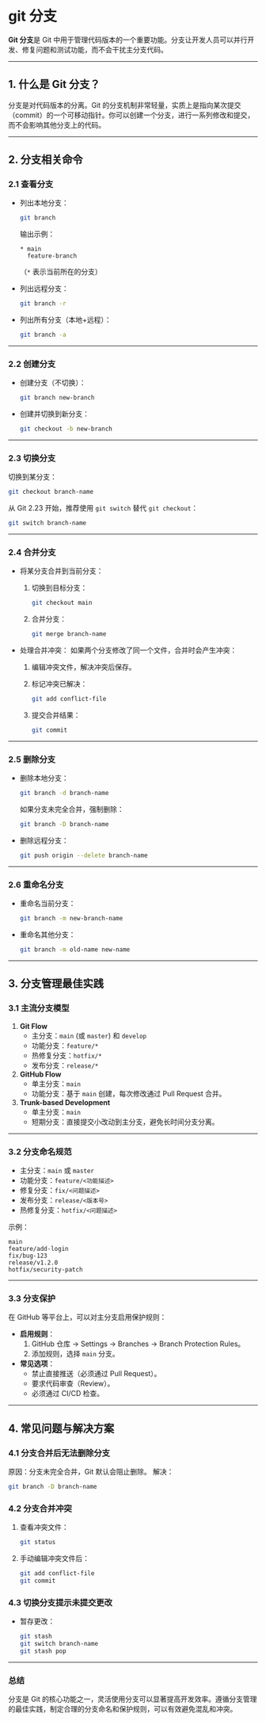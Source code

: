 # git 分支

**Git 分支**是 Git 中用于管理代码版本的一个重要功能。分支让开发人员可以并行开发、修复问题和测试功能，而不会干扰主分支代码。

---

## **1. 什么是 Git 分支？**

分支是对代码版本的分离。Git 的分支机制非常轻量，实质上是指向某次提交（commit）的一个可移动指针。你可以创建一个分支，进行一系列修改和提交，而不会影响其他分支上的代码。

---

## **2. 分支相关命令**

### **2.1 查看分支**

- 列出本地分支：
    
    ```bash
    git branch
    
    ```
    
    输出示例：
    
    ```
    * main
      feature-branch
    
    ```
    
    （`*` 表示当前所在的分支）
    
- 列出远程分支：
    
    ```bash
    git branch -r
    
    ```
    
- 列出所有分支（本地+远程）：
    
    ```bash
    git branch -a
    
    ```
    

---

### **2.2 创建分支**

- 创建分支（不切换）：
    
    ```bash
    git branch new-branch
    
    ```
    
- 创建并切换到新分支：
    
    ```bash
    git checkout -b new-branch
    
    ```
    

---

### **2.3 切换分支**

切换到某分支：

```bash
git checkout branch-name

```

从 Git 2.23 开始，推荐使用 `git switch` 替代 `git checkout`：

```bash
git switch branch-name

```

---

### **2.4 合并分支**

- 将某分支合并到当前分支：
    1. 切换到目标分支：
        
        ```bash
        git checkout main
        
        ```
        
    2. 合并分支：
        
        ```bash
        git merge branch-name
        
        ```
        
- 处理合并冲突：
如果两个分支修改了同一个文件，合并时会产生冲突：
    1. 编辑冲突文件，解决冲突后保存。
    2. 标记冲突已解决：
        
        ```bash
        git add conflict-file
        
        ```
        
    3. 提交合并结果：
        
        ```bash
        git commit
        
        ```
        

---

### **2.5 删除分支**

- 删除本地分支：
    
    ```bash
    git branch -d branch-name
    
    ```
    
    如果分支未完全合并，强制删除：
    
    ```bash
    git branch -D branch-name
    
    ```
    
- 删除远程分支：
    
    ```bash
    git push origin --delete branch-name
    
    ```
    

---

### **2.6 重命名分支**

- 重命名当前分支：
    
    ```bash
    git branch -m new-branch-name
    
    ```
    
- 重命名其他分支：
    
    ```bash
    git branch -m old-name new-name
    
    ```
    

---

## **3. 分支管理最佳实践**

### **3.1 主流分支模型**

1. **Git Flow**
    - 主分支：`main` (或 `master`) 和 `develop`
    - 功能分支：`feature/*`
    - 热修复分支：`hotfix/*`
    - 发布分支：`release/*`
2. **GitHub Flow**
    - 单主分支：`main`
    - 功能分支：基于 `main` 创建，每次修改通过 Pull Request 合并。
3. **Trunk-based Development**
    - 单主分支：`main`
    - 短期分支：直接提交小改动到主分支，避免长时间分支分离。

---

### **3.2 分支命名规范**

- 主分支：`main` 或 `master`
- 功能分支：`feature/<功能描述>`
- 修复分支：`fix/<问题描述>`
- 发布分支：`release/<版本号>`
- 热修复分支：`hotfix/<问题描述>`

示例：

```
main
feature/add-login
fix/bug-123
release/v1.2.0
hotfix/security-patch

```

---

### **3.3 分支保护**

在 GitHub 等平台上，可以对主分支启用保护规则：

- **启用规则**：
    1. GitHub 仓库 -> Settings -> Branches -> Branch Protection Rules。
    2. 添加规则，选择 `main` 分支。
- **常见选项**：
    - 禁止直接推送（必须通过 Pull Request）。
    - 要求代码审查（Review）。
    - 必须通过 CI/CD 检查。

---

## **4. 常见问题与解决方案**

### **4.1 分支合并后无法删除分支**

原因：分支未完全合并，Git 默认会阻止删除。
解决：

```bash
git branch -D branch-name

```

### **4.2 分支合并冲突**

1. 查看冲突文件：
    
    ```bash
    git status
    
    ```
    
2. 手动编辑冲突文件后：
    
    ```bash
    git add conflict-file
    git commit
    
    ```
    

### **4.3 切换分支提示未提交更改**

- 暂存更改：
    
    ```bash
    git stash
    git switch branch-name
    git stash pop
    
    ```
    

---

### **总结**

分支是 Git 的核心功能之一，灵活使用分支可以显著提高开发效率。遵循分支管理的最佳实践，制定合理的分支命名和保护规则，可以有效避免混乱和冲突。